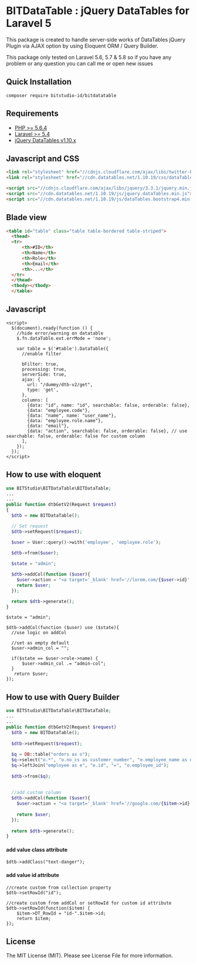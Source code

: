 # BITDataTable : jQuery DataTables for Laravel 5

This package is created to handle server-side works of DataTables jQuery Plugin via AJAX option by using Eloquent ORM / Query Builder.

This package only tested on Laravel 5.6, 5.7 & 5.8 so if you have any problem or any question you can call me or open new issues

## Quick Installation
```
composer require bitstudio-id/bitdatatable
```

## Requirements
- [PHP >= 5.6.4](http://php.net/)
- [Laravel >= 5.4](https://github.com/laravel/framework)
- [jQuery DataTables v1.10.x](http://datatables.net/)


## Javascript and CSS
```html
<link rel="stylesheet" href="//cdnjs.cloudflare.com/ajax/libs/twitter-bootstrap/4.1.3/css/bootstrap.css"/>
<link rel="stylesheet" href="//cdn.datatables.net/1.10.19/css/dataTables.bootstrap4.min.css"/>

<script src="//cdnjs.cloudflare.com/ajax/libs/jquery/3.3.1/jquery.min.js"></script>
<script src="//cdn.datatables.net/1.10.19/js/jquery.dataTables.min.js"></script>
<script src="//cdn.datatables.net/1.10.19/js/dataTables.bootstrap4.min.js"></script>
```

## Blade view
```html
<table id="table" class="table table-bordered table-striped">
  <thead>
  <tr>
      <th>#ID</th>
      <th>Name</th>
      <th>Role</th>
      <th>Email</th>
      <th>...</th>
  </tr>
  </thead>
  <tbody></tbody>
  </table>
```

## Javascript
```
<script>
  $(document).ready(function () {
    //hide error/warning on datatable
    $.fn.dataTable.ext.errMode = 'none';
    
    var table = $('#table').DataTable({
      //enable filter
      
      bFilter: true,
      processing: true,
      serverSide: true,
      ajax: {
        url: "/dummy/dtb-v2/get",
        type: 'get',
      },
      columns: [
        {data: "id", name: "id", searchable: false, orderable: false},
        {data: "employee.code"},
        {data: "name", name: "user_name"},
        {data: "employee.role.name"},
        {data: "email"},
        {data: "action", searchable: false, orderable: false}, // use searchable: false, orderable: false for custom column
      ],
    });
  });
</script>
```

## How to use with eloquent
```php
use BITStudio\BITDataTable\BITDataTable;
...
...
public function dtbGetV2(Request $request)
{
  $dtb = new BITDataTable();

  // Set request
  $dtb->setRequest($request);

  $user = User::query()->with('employee', 'employee.role');

  $dtb->from($user);
  
  $state = "admin";

  $dtb->addCol(function ($user){
    $user->action = "<a target='_blank' href='//lorem.com/{$user->id}' class='btn btn-danger'>action-{$item->id}</a>";
    return $user;
  });

  return $dtb->generate();
}
```

```
$state = "admin";

$dtb->addCol(function ($user) use ($state){
  //use logic on addCol
      
  //set as empty default
  $user->admin_col = "";
  
  if($state == $user->role->name) {
      $user->admin_col .= "admin-col";
  }
   return $user;
});
```
        
## How to use with Query Builder
```php 
use BITStudio\BITDataTable\BITDataTable;
...
...
public function dtbGetV2(Request $request)
  $dtb = new BITDataTable();
  
  $dtb->setRequest($request);
  
  $q = DB::table("orders as o");
  $q->select("o.*", "o.no_cs as customer_number", "e.employee_name as emp_name");
  $q->leftJoin("employee as e", "e.id", "=", "o.employee_id");
  
  $dtb->from($q);
  
  
  //add custom column
  $dtb->addCol(function ($user){
    $user->action = "<a target='_blank' href='//google.com/{$item->id}' class='btn btn-danger'>action-{$item->id}</a>";
  
    return $user;
  });
  
  return $dtb->generate();
}
```

#### add value class attribute
```
$dtb->addClass("text-danger");
```

#### add value id attribute
```
//create custom from collection property
$dtb->setRowId("id");

//create custom from addCol or setRowId for custom id attribute
$dtb->setRowId(function($item) {
    $item->DT_RowId = "id-".$item->id;
    return $item;
});
```
## License
The MIT License (MIT). Please see License File for more information.
